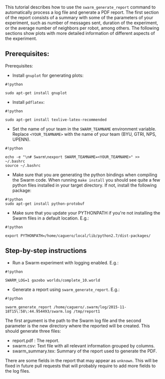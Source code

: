 This tutorial describes how to use the `swarm_generate_report` command to automatically process a log file and generate a PDF report. The first section of the report consists of a summary with some of the parameters of your experiment, such as number of messages sent, duration of the experiment, or the average number of neighbors per robot, among others. The following sections show plots with more detailed information of different aspects of the experiment.

## Prerequisites:

Prerequisites:

* Install `gnuplot` for generating plots:

```
#!python

sudo apt-get install gnuplot
```

* Install `pdflatex`:

```
#!python

sudo apt-get install texlive-latex-recommended
```

* Set the name of your team in the `SWARM_TEAMNAME` environment variable. Replace `<YOUR_TEAMNAME>` with the name of your team (BYU, GTRI, NPS, UPENN).

```
#!python

echo -e "\n# Swarm\nexport SWARM_TEAMNAME=<YOUR_TEAMNAME>" >> ~/.bashrc
source ~/.bashrc
```


* Make sure that you are generating the python bindings when compiling the Swarm code. When running `make install` you should see quite a few python files installed in your target directory. If not, install the following package:

```
#!python
sudo apt-get install python-protobuf
```

* Make sure that you update your PYTHONPATH if you're not installing the Swarm files in a default location. E.g.:
 
``` 
#!python
 
export PYTHONPATH=/home/caguero/local/lib/python2.7/dist-packages/
```

## Step-by-step instructions


* Run a Swarm experiment with logging enabled. E.g.:

```
#!python

SWARM_LOG=1 gazebo worlds/complete_10.world
```

* Generate a report using `swarm_generate_report`. E.g.:

```
#!python

swarm_generate_report /home/caguero/.swarm/log/2015-11-18T15\:58\:44.954493/swarm.log /tmp/report1
```

The first argument is the path to the Swarm log file and the second parameter is the new directory where the reported will be created. This should generate three files:

* report.pdf : The report.
* swarm.csv: Text file with all relevant information grouped by columns.
* swarm_summary.tex: Summary of the report used to generate the PDF.

There are some fields in the report that may appear as `unknown`. This will be fixed in future pull requests that will probably require to add more fields to the log files.